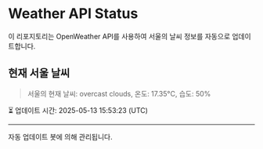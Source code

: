 
# Weather API Status

이 리포지토리는 OpenWeather API를 사용하여 서울의 날씨 정보를 자동으로 업데이트합니다.

## 현재 서울 날씨
> 서울의 현재 날씨: overcast clouds, 온도: 17.35°C, 습도: 50%

⏳ 업데이트 시간: 2025-05-13 15:53:23 (UTC)

---
자동 업데이트 봇에 의해 관리됩니다.
